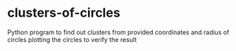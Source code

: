 # clusters-of-circles
Python program to find out clusters from provided coordinates and radius of circles
plotting the circles to verify the result

